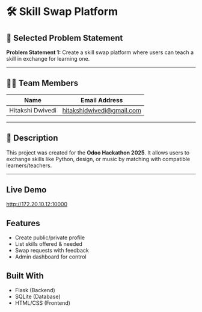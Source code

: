 # 🛠️ Skill Swap Platform

## 🚀 Selected Problem Statement
**Problem Statement 1:** Create a skill swap platform where users can teach a skill in exchange for learning one.

---

## 👨‍💻 Team Members

| Name             | Email Address                  |
|------------------|--------------------------------|
| Hitakshi Dwivedi | hitakshidwivedi@gmail.com      |

---

## 📌 Description
This project was created for the **Odoo Hackathon 2025**. It allows users to exchange skills like Python, design, or music by matching with compatible learners/teachers.

---

## Live Demo
http://172.20.10.12:10000

## Features
- Create public/private profile
- List skills offered & needed
- Swap requests with feedback
- Admin dashboard for control

## Built With
- Flask (Backend)
- SQLite (Database)
- HTML/CSS (Frontend)






